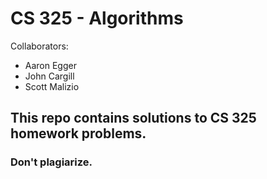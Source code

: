 # CS 325 - Algorithms

Collaborators:
-  Aaron Egger
-  John Cargill
-  Scott Malizio

## This repo contains solutions to CS 325 homework problems. 
### Don't plagiarize.





